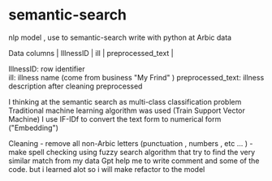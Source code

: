 # semantic-search

nlp model , use to semantic-search write with python at Arbic data

Data columns 
| IllnessID |	ill |	preprocessed_text |

IllnessID: row identifier    
ill: illness name (come from business "My Frind" )
preprocessed_text: illness description after cleaning preprocessed

I thinking at the semantic search as multi-class classification problem
Traditional machine learning algorithm was used (Train Support Vector Machine)
I use IF-IDf to convert the text form to numerical form ("Embedding") 

Cleaning 
	- remove all non-Arbic letters (punctuation , numbers , etc ... )
	- make spell checking using fuzzy search algorithm that try to find the very similar match from my data 
Gpt help me to write comment and some of the code. but i learned alot so i will make refactor  to the model 



